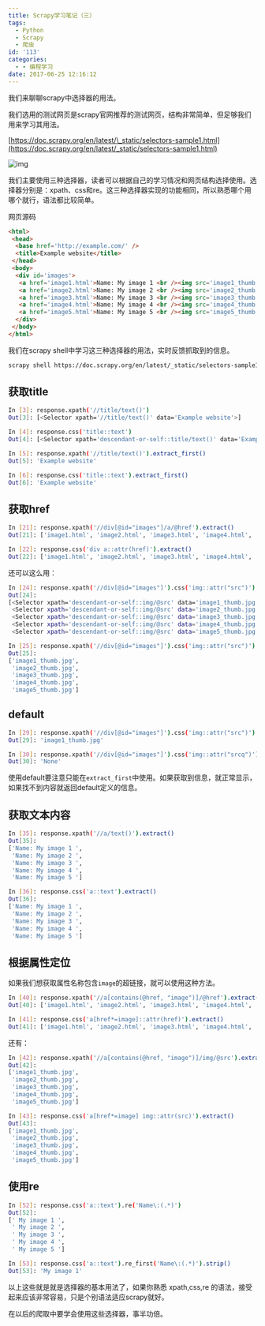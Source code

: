 ```yaml
---
title: Scrapy学习笔记（三）
tags:
  - Python
  - Scrapy
  - 爬虫
id: '113'
categories:
  - - 编程学习
date: 2017-06-25 12:16:12
---
```


我们来聊聊scrapy中选择器的用法。
<!-- more -->
我们选用的测试网页是scrapy官网推荐的测试网页，结构非常简单，但足够我们用来学习其用法。

[https://doc.scrapy.org/en/latest/\_static/selectors-sample1.html](https://doc.scrapy.org/en/latest/_static/selectors-sample1.html)

![img](https://i.loli.net/2020/02/20/ZsTtpQcSNMqkUAz.png)

我们主要使用三种选择器，读者可以根据自己的学习情况和网页结构选择使用。选择器分别是：xpath、css和re。这三种选择器实现的功能相同，所以熟悉哪个用哪个就行，语法都比较简单。

网页源码

```html
<html>
 <head>
  <base href='http://example.com/' />
  <title>Example website</title>
 </head>
 <body>
  <div id='images'>
   <a href='image1.html'>Name: My image 1 <br /><img src='image1_thumb.jpg' /></a>
   <a href='image2.html'>Name: My image 2 <br /><img src='image2_thumb.jpg' /></a>
   <a href='image3.html'>Name: My image 3 <br /><img src='image3_thumb.jpg' /></a>
   <a href='image4.html'>Name: My image 4 <br /><img src='image4_thumb.jpg' /></a>
   <a href='image5.html'>Name: My image 5 <br /><img src='image5_thumb.jpg' /></a>
  </div>
 </body>
</html>
```

我们在scrapy shell中学习这三种选择器的用法，实时反馈抓取到的信息。

```bash
scrapy shell https://doc.scrapy.org/en/latest/_static/selectors-sample1.html
```

## 获取title

```bash
In [3]: response.xpath('//title/text()')
Out[3]: [<Selector xpath='//title/text()' data='Example website'>]

In [4]: response.css('title::text')
Out[4]: [<Selector xpath='descendant-or-self::title/text()' data='Example website'>]

In [5]: response.xpath('//title/text()').extract_first()
Out[5]: 'Example website'

In [6]: response.css('title::text').extract_first()
Out[6]: 'Example website'
```

## 获取href

```bash
In [21]: response.xpath('//div[@id="images"]/a/@href').extract()
Out[21]: ['image1.html', 'image2.html', 'image3.html', 'image4.html', 'image5.html']

In [22]: response.css('div a::attr(href)').extract()
Out[22]: ['image1.html', 'image2.html', 'image3.html', 'image4.html', 'image5.html']
```

还可以这么用：

```bash
In [24]: response.xpath('//div[@id="images"]').css('img::attr("src")')
Out[24]:
[<Selector xpath='descendant-or-self::img/@src' data='image1_thumb.jpg'>,
 <Selector xpath='descendant-or-self::img/@src' data='image2_thumb.jpg'>,
 <Selector xpath='descendant-or-self::img/@src' data='image3_thumb.jpg'>,
 <Selector xpath='descendant-or-self::img/@src' data='image4_thumb.jpg'>,
 <Selector xpath='descendant-or-self::img/@src' data='image5_thumb.jpg'>]

In [25]: response.xpath('//div[@id="images"]').css('img::attr("src")').extract()
Out[25]:
['image1_thumb.jpg',
 'image2_thumb.jpg',
 'image3_thumb.jpg',
 'image4_thumb.jpg',
 'image5_thumb.jpg']
```

## default

```bash
In [29]: response.xpath('//div[@id="images"]').css('img::attr("src")').extract_first(default="None")
Out[29]: 'image1_thumb.jpg'

In [30]: response.xpath('//div[@id="images"]').css('img::attr("srcq")').extract_first(default="None")
Out[30]: 'None'
```

使用default要注意只能在`extract_first`中使用。如果获取到信息，就正常显示，如果找不到内容就返回default定义的信息。

## 获取文本内容

```bash
In [35]: response.xpath('//a/text()').extract()
Out[35]: 
['Name: My image 1 ',
 'Name: My image 2 ',
 'Name: My image 3 ',
 'Name: My image 4 ',
 'Name: My image 5 ']

In [36]: response.css('a::text').extract()
Out[36]: 
['Name: My image 1 ',
 'Name: My image 2 ',
 'Name: My image 3 ',
 'Name: My image 4 ',
 'Name: My image 5 ']
```

## 根据属性定位

如果我们想获取属性名称包含`image`的超链接，就可以使用这种方法。

```bash
In [40]: response.xpath('//a[contains(@href, "image")]/@href').extract()
Out[40]: ['image1.html', 'image2.html', 'image3.html', 'image4.html', 'image5.html']

In [41]: response.css('a[href*=image]::attr(href)').extract()
Out[41]: ['image1.html', 'image2.html', 'image3.html', 'image4.html', 'image5.html']
```

还有：

```bash
In [42]: response.xpath('//a[contains(@href, "image")]/img/@src').extract()
Out[42]: 
['image1_thumb.jpg',
 'image2_thumb.jpg',
 'image3_thumb.jpg',
 'image4_thumb.jpg',
 'image5_thumb.jpg']

In [43]: response.css('a[href*=image] img::attr(src)').extract()
Out[43]: 
['image1_thumb.jpg',
 'image2_thumb.jpg',
 'image3_thumb.jpg',
 'image4_thumb.jpg',
 'image5_thumb.jpg']
```

## 使用re

```bash
In [52]: response.css('a::text').re('Name\:(.*)')
Out[52]: 
[' My image 1 ',
 ' My image 2 ',
 ' My image 3 ',
 ' My image 4 ',
 ' My image 5 ']

In [53]: response.css('a::text').re_first('Name\:(.*)').strip()
Out[53]: 'My image 1'
```

以上这些就是就是选择器的基本用法了，如果你熟悉 xpath,css,re 的语法，接受起来应该非常容易，只是个别语法适应scrapy就好。

在以后的爬取中要学会使用这些选择器，事半功倍。